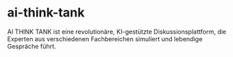 # ai-think-tank
AI THINK TANK ist eine revolutionäre, KI-gestützte Diskussionsplattform, die Experten aus verschiedenen Fachbereichen simuliert und lebendige Gespräche führt.
